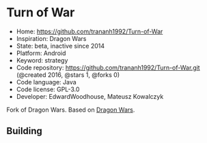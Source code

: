 # Turn of War

- Home: https://github.com/trananh1992/Turn-of-War
- Inspiration: Dragon Wars
- State: beta, inactive since 2014
- Platform: Android
- Keyword: strategy
- Code repository: https://github.com/trananh1992/Turn-of-War.git (@created 2016, @stars 1, @forks 0)
- Code language: Java
- Code license: GPL-3.0
- Developer: EdwardWoodhouse, Mateusz Kowalczyk

Fork of Dragon Wars.
Based on [Dragon Wars](https://github.com/Fuuzetsu/dragon-wars).

## Building
